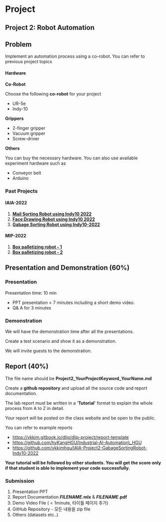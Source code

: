 # Project

## Project 2: Robot Automation



## Problem

Implement an automation process using a co-robot. You can refer to previous project topics

#### Hardware

**Co-Robot**

Choose the following **co-robot** for your project

* UR-5e
* Indy-10

**Grippers**

* 2-finger gripper
* Vacuum gripper
* Screw-driver

**Others**

You can buy the necessary hardware. You can also use available experiment hardware such as

* Conveyor belt
* Arduino

### Past Projects

#### IAIA-2022

1. [**Mail Sorting Robot using Indy10 2022**](https://github.com/ykkimhgu/IAIA-Project2-LetterSortingRobot-Indy10-2022)
2. [**Face Drawing Robot using Indy10 2022**](https://github.com/ykkimhgu/IAI-Project2-FaceDrawingRobot-Indy10-2022)
3. [**Gabage Sorting Robot using Indy10-2022**](https://github.com/ykkimhgu/IAIA-Project2-GabageSortingRobot-Indy10-2022)

#### MIP-2022

1. [**Box palletizing robot - 1**](https://github.com/ykkimhgu/MIP2022-robot-sorting-indy10-demo)
2. [**Box palletizing robot - 2**](https://github.com/ykkimhgu/MIP2022-robot-boxpalletizing-indy10-demo)

## Presentation and Demonstration (60%)

### Presentation

Presentation time: 10 min

* PPT presentation < 7 minutes including a short demo video.
* Q& A for 3 minutes

### Demonstration

We will have the demonstration time after all the presentations.

Create a test scenario and show it as a demonstration.

We will invite guests to the demonstration.

## Report (40%)

The file name should be **Project2\_YourProjectKeyword\_YourName.md**

Create a **github repository** and upload all the source code and report documentation.

The lab report must be written in a '**Tutorial**' format to explain the whole process from A to Z in detail.

Your report will be posted on the class website and be open to the public.

You can refer to example reports

* https://ykkim.gitbook.io/dlip/dlip-project/report-template
* https://github.com/hyKangHGU/Industrial-AI-Automation\_HGU
* https://github.com/ykkimhgu/IAIA-Project2-GabageSortingRobot-Indy10-2022

**Your tutorial will be followed by other students. You will get the score only if that student is able to implement your code successfully.**

### Submission

1. Presentation PPT
2. Report Documentation **$FILENAME$.mlx** & **$FILENAME$.pdf**
3. Demo Video File ( < 1minute, 타이틀 페이지 추가)
4. GitHub Repository - 모든 내용을 zip file
5. Others (datasets etc..)
